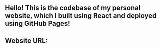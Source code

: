 ## Hello! This is the codebase of my personal website, which I built using React and deployed using GitHub Pages!
## Website URL: 
